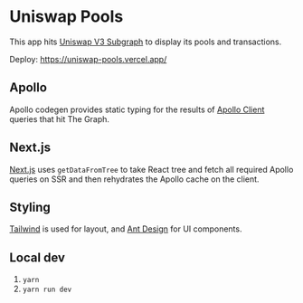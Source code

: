# Uniswap Pools

This app hits [Uniswap V3 Subgraph](https://api.thegraph.com/subgraphs/name/uniswap/uniswap-v3) to display its pools and transactions.

Deploy: https://uniswap-pools.vercel.app/

## Apollo

Apollo codegen provides static typing for the results of [Apollo Client](https://www.apollographql.com/docs/react) queries that hit The Graph.

## Next.js

[Next.js](https://nextjs.org/) uses `getDataFromTree` to take React tree and fetch all required Apollo queries on SSR and then rehydrates the Apollo cache on the client.

## Styling

[Tailwind](https://tailwindcss.com/) is used for layout, and [Ant Design](https://ant.design/) for UI components.

## Local dev

1. `yarn`
2. `yarn run dev`
